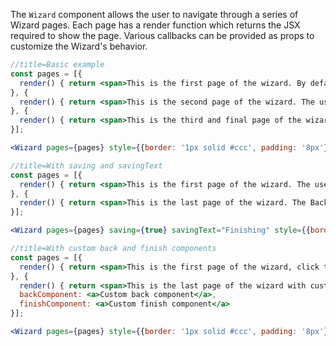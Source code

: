 The `Wizard` component allows the user to navigate through a series of Wizard pages. Each page has a render function which returns the JSX required to show the page. Various callbacks can be provided as props to customize the Wizard's behavior.

```jsx harmony
//title=Basic example
const pages = [{
  render() { return <span>This is the first page of the wizard. By default, the wizard cannot be cancelled. The user cannot go back from the first page. Click the Next button to proceed.</span>}
}, {
  render() { return <span>This is the second page of the wizard. The user can click Back or Next.</span>}
}, {
  render() { return <span>This is the third and final page of the wizard. The user can click Back or Finish</span>}
}];

<Wizard pages={pages} style={{border: '1px solid #ccc', padding: '8px'}} finish={() => alert('All done!')}/>
```

```jsx harmony
//title=With saving and savingText
const pages = [{
  render() { return <span>This is the first page of the wizard. The user can click Next.</span>}
}, {
  render() { return <span>This is the last page of the wizard. The Back button is disabled and the Finish button shows a spinner icon.</span>}
}];

<Wizard pages={pages} saving={true} savingText="Finishing" style={{border: '1px solid #ccc', padding: '8px'}} finish={() => alert('All done!')}/>
```

```jsx harmony
//title=With custom back and finish components
const pages = [{
  render() { return <span>This is the first page of the wizard, click the Next button to see the custom back and finish components.</span>}
}, {
  render() { return <span>This is the last page of the wizard with custom back and finish components.</span>},
  backComponent: <a>Custom back component</a>,
  finishComponent: <a>Custom finish component</a>
}];

<Wizard pages={pages} style={{border: '1px solid #ccc', padding: '8px'}}/>
```